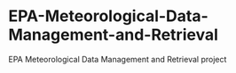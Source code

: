 # EPA-Meteorological-Data-Management-and-Retrieval
EPA Meteorological Data Management and Retrieval project
